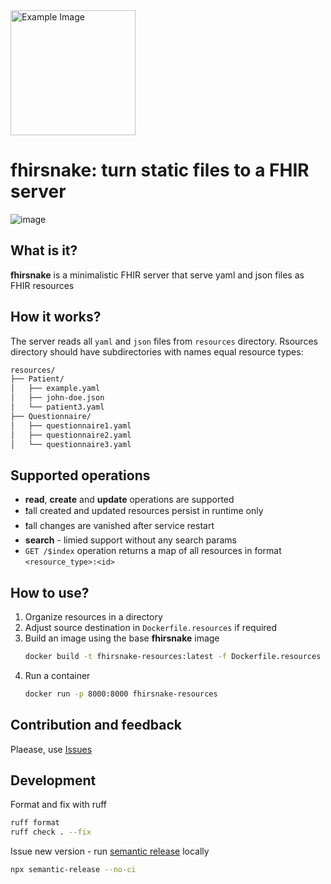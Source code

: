 <img src="coral snake.webp" alt="Example Image" height="200">

# fhirsnake: turn static files to a FHIR server

![image](https://img.shields.io/badge/fastapi-109989?style=for-the-badge&logo=FASTAPI&logoColor=white)


## What is it?
**fhirsnake** is a minimalistic FHIR server that serve yaml and json files as FHIR resources

## How it works?
The server reads all `yaml` and `json` files from `resources` directory.
Rsources directory should have subdirectories with names equal resource types:
```markdown
resources/
├── Patient/
│   ├── example.yaml
│   ├── john-doe.json
│   └── patient3.yaml
├── Questionnaire/
│   ├── questionnaire1.yaml
│   ├── questionnaire2.yaml
│   └── questionnaire3.yaml
```

## Supported operations
- **read**, **create** and **update** operations are supported
- ❗all created and updated resources persist in runtime only
- ❗all changes are vanished after service restart
- **search** - limied support without any search params
- `GET /$index` operation returns a map of all resources in format `<resource_type>:<id>`


## How to use?
1. Organize resources in a directory
2. Adjust source destination in `Dockerfile.resources` if required
3. Build an image using the base **fhirsnake** image
    ```bash
    docker build -t fhirsnake-resources:latest -f Dockerfile.resources .
    ```
4. Run a container
    ```bash
    docker run -p 8000:8000 fhirsnake-resources 
    ```
   
## Contribution and feedback
Plaease, use [Issues](https://github.com/beda-software/fhirsnake/issues)

## Development
Format and fix with ruff
```sh
ruff format
ruff check . --fix
```
Issue new version - run [semantic release](https://semantic-release.gitbook.io/semantic-release/usage/installation) locally
```sh
npx semantic-release --no-ci
```

